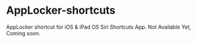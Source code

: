 # AppLocker-shortcuts
AppLocker shortcut for iOS &amp; iPad OS Siri Shortcuts App.
Not Available Yet, Coming soon.
